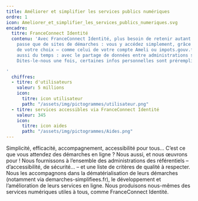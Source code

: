 ```yaml
---
title: Améliorer et simplifier les services publics numériques
ordre: 1
icon: Ameliorer_et_simplifier_les_services_publics_numeriques.svg
encadre:
  titre: FranceConnect Identité
  contenu: 'Avec FranceConnect Identité, plus besoin de retenir autant de mots de
    passe que de sites de démarches : vous y accédez simplement, grâce à l’identifiant
    de votre choix – comme celui de votre compte Ameli ou impots.gouv.fr. Vous gagnez
    aussi du temps : avec le partage de données entre administrations selon le principe
    Dites-le-nous une fois, certaines infos personnelles sont préremplies.

'
  chiffres:
  - titre: d'utilisateurs
    valeur: 5 millions
    icon:
      titre: icon utilisateur
      path: "/assets/img/pictogrammes/utilisateur.png"
  - titre: services accessibles via FranceConnect Identité
    valeur: 345
    icon:
      titre: icon aides
      path: "/assets/img/pictogrammes/Aides.png"
---
```


Simplicité, efficacité, accompagnement, accessibilité pour tous…
C’est ce que vous attendez des démarches en ligne ? Nous aussi, et nous œuvrons
pour ! Nous fournissons à  l’ensemble des administrations des référentiels – d’accessibilité,
de sécurité… – et une liste de critères  de qualité à respecter. Nous les accompagnons
dans la dématérialisation de leurs démarches (notamment via  demarches-simplifiees.fr),
le développement et l’amélioration de leurs services en ligne. Nous produisons
nous-mêmes des services numériques utiles à tous, comme FranceConnect Identité.


